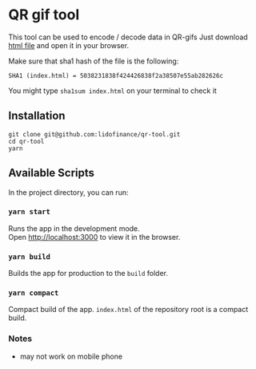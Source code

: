 # QR gif tool

This tool can be used to encode / decode data in QR-gifs
Just download [html file](index.html) and open it in your browser.

Make sure that sha1 hash of the file is the following:
```
SHA1 (index.html) = 5038231838f424426838f2a38507e55ab282626c
```
You might type `sha1sum index.html` on your terminal to check it

## Installation

```
git clone git@github.com:lidofinance/qr-tool.git
cd qr-tool
yarn
```

## Available Scripts

In the project directory, you can run:

### `yarn start`

Runs the app in the development mode.\
Open [http://localhost:3000](http://localhost:3000) to view it in the browser.

### `yarn build`

Builds the app for production to the `build` folder.

### `yarn compact`

Compact build of the app. `index.html` of the repository root is a compact build.

### Notes

- may not work on mobile phone
